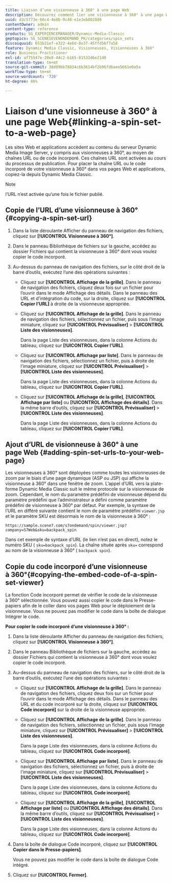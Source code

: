 ```yaml
---
title: Liaison d’une visionneuse à 360° à une page Web
description: Découvrez comment lier une visionneuse à 360° à une page Web.
uuid: d3c5773e-60c4-4e8b-9c48-e1e3eb8028d0
contentOwner: admin
content-type: reference
products: SG_EXPERIENCEMANAGER/Dynamic-Media-Classic
geptopics: SG_SCENESEVENONDEMAND_PK/categories/spin_sets
discoiquuid: 651b21ef-e322-4e6d-8e37-45ffd56f7a58
feature: Dynamic Media Classic, Visionneuses, Visionneuses à 360°
role: Business Practitioner
exl-id: af75547e-20e8-44c2-b165-01532d6e21d0
translation-type: tm+mt
source-git-commit: 38d09bb78834c6b3614bf2b96fd6aee5661e0a5a
workflow-type: tm+mt
source-wordcount: '720'
ht-degree: 86%

---
```


# Liaison d’une visionneuse à 360° à une page Web{#linking-a-spin-set-to-a-web-page}

Les sites Web et applications accèdent au contenu du serveur Dynamic Media Image Server, y compris aux visionneuses à 360°, au moyen de chaînes URL ou de code incorporé. Ces chaînes URL sont activées au cours du processus de publication. Pour placer la chaîne URL ou le code incorporé de votre visionneuse à 360° dans vos pages Web et applications, copiez-la depuis Dynamic Media Classic.

>[!NOTE]
>
>l’URL n’est activée qu’une fois le fichier publié.

## Copie de l’URL d’une visionneuse à 360°  {#copying-a-spin-set-url}

1. Dans la liste déroulante Afficher du panneau de navigation des fichiers, cliquez sur **[!UICONTROL Visionneuse à 360°]**.
1. Dans le panneau Bibliothèque de fichiers sur la gauche, accédez au dossier Fichiers qui contient la visionneuse à 360° dont vous voulez copier le code incorporé.
1. Au-dessus du panneau de navigation des fichiers, sur le côté droit de la barre d’outils, exécutez l’une des opérations suivantes :

   * Cliquez sur **[!UICONTROL Affichage de la grille]**. Dans le panneau de navigation des fichiers, cliquez deux fois sur un fichier pour l’ouvrir dans le mode Affichage des détails. Dans le panneau des URL et d’intégration du code, sur la droite, cliquez sur **[!UICONTROL Copier l’URL]** à droite de la visionneuse appropriée.
   * Cliquez sur **[!UICONTROL Affichage de la grille]**. Dans le panneau de navigation des fichiers, sélectionnez un fichier, puis sous l’image miniature, cliquez sur **[!UICONTROL Prévisualiser]** > **[!UICONTROL Liste des visionneuses]**.

      Dans la page Liste des visionneuses, dans la colonne Actions du tableau, cliquez sur **[!UICONTROL Copier l’URL]**.

   * Cliquez sur **[!UICONTROL Affichage par liste]**. Dans le panneau de navigation des fichiers, sélectionnez un fichier, puis à droite de l’image miniature, cliquez sur **[!UICONTROL Prévisualiser]** > **[!UICONTROL Liste des visionneuses]**.

      Dans la page Liste des visionneuses, dans la colonne Actions du tableau, cliquez sur **[!UICONTROL Copier l’URL]**.

   * Cliquez sur **[!UICONTROL Affichage de la grille]**, **[!UICONTROL Affichage par liste]** ou **[!UICONTROL Affichage des détails]**. Dans la même barre d’outils, cliquez sur **[!UICONTROL Prévisualiser]** > **[!UICONTROL Liste des visionneuses]**.

      Dans la page Liste des visionneuses, dans la colonne Actions du tableau, cliquez sur **[!UICONTROL Copier l’URL]**.

## Ajout d’URL de visionneuse à 360° à une page Web  {#adding-spin-set-urls-to-your-web-page}

Les visionneuses à 360° sont déployées comme toutes les visionneuses de zoom par le biais d’une page dynamique (ASP ou JSP) qui affiche la visionneuse à 360° dans une fenêtre de zoom. L’appel d’URL vers la plate-forme Dynamic Media Classic suit le même protocole sur la visionneuse de zoom. Cependant, le nom du paramètre prédéfini de visionneuse dépend du paramètre prédéfini que l’administrateur a défini comme paramètre prédéfini de visionneuse à 360° par défaut. Par exemple, la syntaxe de l’URL en différé suivante contient le nom de paramètre prédéfini `viewer.jsp` et le paramètre SKU est désormais le nom de la visionneuse à 360° :

```as3
https://sample.scene7.com/s7ondemand/spin/viewer.jsp?company=S7Web&sku=backpack_spin
```

Dans cet exemple de syntaxe d’URL (le lien n’est pas en direct), notez le numéro SKU ( `sku=backpack_spin`). La chaîne située après `sku=` correspond au nom de la visionneuse à 360° ( `backpack spin`).

## Copie du code incorporé d’une visionneuse à 360°{#copying-the-embed-code-of-a-spin-set-viewer}

La fonction Code incorporé permet de vérifier le code de la visionneuse à 360° sélectionnée. Vous pouvez aussi copier le code dans le Presse-papiers afin de le coller dans vos pages Web pour le déploiement de la visionneuse. Vous ne pouvez pas modifier le code dans la boîte de dialogue Intégrer le code.

**Pour copier le code incorporé d’une visionneuse à 360° :**

1. Dans la liste déroulante Afficher du panneau de navigation des fichiers, cliquez sur **[!UICONTROL Visionneuse à 360°]**.
1. Dans le panneau Bibliothèque de fichiers sur la gauche, accédez au dossier Fichiers qui contient la visionneuse à 360° dont vous voulez copier le code incorporé.
1. Au-dessus du panneau de navigation des fichiers, sur le côté droit de la barre d’outils, exécutez l’une des opérations suivantes :

   * Cliquez sur **[!UICONTROL Affichage de la grille]**. Dans le panneau de navigation des fichiers, cliquez deux fois sur un fichier pour l’ouvrir dans le mode Affichage des détails. Dans le panneau des URL et du code incorporé sur la droite, cliquez sur **[!UICONTROL Code incorporé]** sur la droite de la visionneuse appropriée.
   * Cliquez sur **[!UICONTROL Affichage de la grille]**. Dans le panneau de navigation des fichiers, sélectionnez un fichier, puis sous l’image miniature, cliquez sur **[!UICONTROL Prévisualiser]** > **[!UICONTROL Liste des visionneuses]**.

      Dans la page Liste des visionneuses, dans la colonne Actions du tableau, cliquez sur **[!UICONTROL Code incorporé]**.

   * Cliquez sur **[!UICONTROL Affichage par liste]**. Dans le panneau de navigation des fichiers, sélectionnez un fichier, puis à droite de l’image miniature, cliquez sur **[!UICONTROL Prévisualiser]** > **[!UICONTROL Liste des visionneuses]**.

      Dans la page Liste des visionneuses, dans la colonne Actions du tableau, cliquez sur **[!UICONTROL Code incorporé]**.

   * Cliquez sur **[!UICONTROL Affichage de la grille]**, **[!UICONTROL Affichage par liste]** ou **[!UICONTROL Affichage des détails]**. Dans la même barre d’outils, cliquez sur **[!UICONTROL Prévisualiser]** > **[!UICONTROL Liste des visionneuses]**.

      Dans la page Liste des visionneuses, dans la colonne Actions du tableau, cliquez sur **[!UICONTROL Code incorporé]**.

1. Dans la boîte de dialogue Code incorporé, cliquez sur **[!UICONTROL Copier dans le Presse-papiers]**.

   Vous ne pouvez pas modifier le code dans la boîte de dialogue Code intégré.

1. Cliquez sur **[!UICONTROL Fermer]**.
